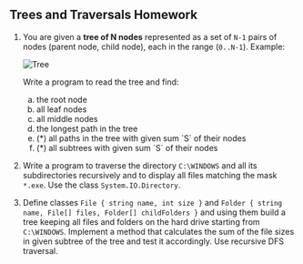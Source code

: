 ## Trees and Traversals Homework

1. You are given a **tree of N nodes** represented as a set of `N-1` pairs of nodes (parent node, child node), each in the range (`0..N-1`).
   Example:
   
   ![Tree](images/Problem1_Tree.png)
   
   Write a program to read the tree and find:
   
    <ol type="a">
       <li>the root node</li>
       <li>all leaf nodes</li>
       <li>all middle nodes</li>
       <li>the longest path in the tree</li>
       <li>(*) all paths in the tree with given sum `S` of their nodes</li>
       <li>(*) all subtrees with given sum `S` of their nodes</li>
    </ol>

2. Write a program to traverse the directory `C:\WINDOWS` and all its subdirectories recursively and to display all files matching the mask `*.exe`. Use the class `System.IO.Directory`.

3. Define classes `File { string name, int size }` and `Folder { string name, File[] files, Folder[] childFolders }` and using them build a tree keeping all files and folders on the hard drive starting from `C:\WINDOWS`. Implement a method that calculates the sum of the file sizes in given subtree of the tree and test it accordingly. Use recursive DFS traversal.
